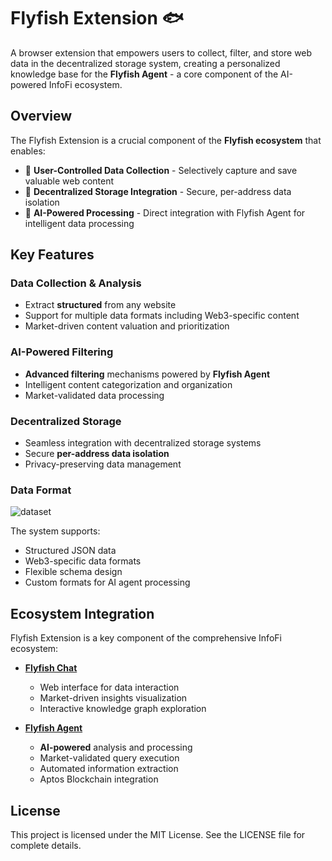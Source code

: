 # Flyfish Extension 🐟

A browser extension that empowers users to collect, filter, and store web data in the decentralized storage system, creating a personalized knowledge base for the **Flyfish Agent** - a core component of the AI-powered InfoFi ecosystem.

## Overview

The Flyfish Extension is a crucial component of the **Flyfish ecosystem** that enables:

- 🎯 **User-Controlled Data Collection** - Selectively capture and save valuable web content
- 🔐 **Decentralized Storage Integration** - Secure, per-address data isolation
- 🤖 **AI-Powered Processing** - Direct integration with Flyfish Agent for intelligent data processing

## Key Features

### Data Collection & Analysis
- Extract **structured** from any website
- Support for multiple data formats including Web3-specific content
- Market-driven content valuation and prioritization

### AI-Powered Filtering
- **Advanced filtering** mechanisms powered by **Flyfish Agent**
- Intelligent content categorization and organization
- Market-validated data processing

### Decentralized Storage
- Seamless integration with decentralized storage systems
- Secure **per-address data isolation**
- Privacy-preserving data management

### Data Format
![dataset]()

The system supports:
- Structured JSON data
- Web3-specific data formats
- Flexible schema design
- Custom formats for AI agent processing

## Ecosystem Integration

Flyfish Extension is a key component of the comprehensive InfoFi ecosystem:

- [**Flyfish Chat**]()
  - Web interface for data interaction
  - Market-driven insights visualization
  - Interactive knowledge graph exploration

- [**Flyfish Agent**]()
  - **AI-powered** analysis and processing
  - Market-validated query execution
  - Automated information extraction
  - Aptos Blockchain integration

## License

This project is licensed under the MIT License. See the LICENSE file for complete details.
